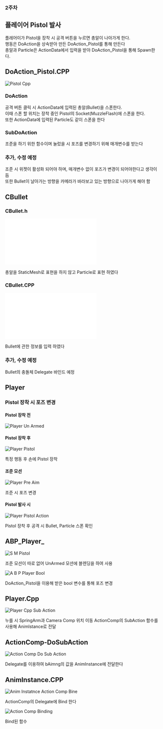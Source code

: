 ### 2주차
## 플레이어 Pistol 발사

플레어이가 Pistol을 장착 시 공격 버튼을 누르면 총알이 나아가게 한다.  
행동은 DoAction을 상속받아 만든 DoAction_Pistol를 통해 만든다  
총알과 Particle은 ActionData에서 입력을 받아 DoAction_Pistol을 통해 Spawn한다.   

## DoAction_Pistol.CPP
![Pistol Cpp](Image/Pistol_Cpp.png)  
### DoAction
공격 버튼 클릭 시 ActionData에 입력된 총알(Bullet)을 스폰한다.  
이때 스폰 할 위치는 장착 중인 Pistol의 Socket(MuzzleFlash)에 스폰을 한다.  
또한 ActionData에 입력된 Particle도 같이 스폰을 한다  

### SubDoAction
조준을 하기 위한 함수이며 눌렀을 시 포즈를 변경하기 위해 매개변수를 받는다

### 추가, 수정 예정
조준 시 위젯이 활성화 되어야 하며, 매개변수 없이 포즈가 변경이 되어야한다고 생각이 듬  
또한 Bullet이 날아가는 방향을 카메라가 바라보고 있는 방향으로 나아가게 해야 함

## CBullet
### CBullet.h
![C Bullet](Image/CBullet.h)

총알을 StaticMesh로 표현을 하지 않고 Particle로 표현 하였다  

### CBullet.CPP
![C Bullet](Image/CBullet.CPP)  

Bullet에 관한 정보를 입력 하였다

### 추가, 수정 예정
Bullet의 충돌체 Delegate 바인드 예정


## Player
### Pistol 장착 시 포즈 변경
#### Pistol 장착 전
![Player Un Armed](Image/Player_UnArmed.png)

#### Pistol 장착 후
![Player Pistol](Image/Player_Pistol.png)  

특정 행동 후 손에 Pistol 장착

#### 조준 모션
![Player Pre Aim](Image/Player_PreAim.png)  

조준 시 포즈 변경

#### Pistol 발사 시
![Player Pistol Action](Image/Player_PistolAction.png)

Pistol 장착 후 공격 시 Bullet, Particle 스폰 확인

## ABP_Player_
![S M Pistol](Image/SM_Pistol.png)  

조준 모션이 따로 없어 UnArmed 모션에 블렌딩을 하여 사용

![A B P Player Bool](Image/ABPPlayer_Bool.png)  

DoAction_Pistol을 이용해 받은 bool 변수를 통해 포즈 변경

## Player.Cpp
![Player Cpp Sub Action](Image/Player_CppSubAction.png)  

누를 시 SpringArm과 Camera Comp 위치 이동
ActionComp의 SubAction 함수를 사용해 AnimIstance로 전달

## ActionComp-DoSubAction
![Action Comp Do Sub Action](Image/ActionComp_DoSubAction.png)  

Delegate를 이용하여 bAimng의 값을 AnimInstance에 전달한다


## AnimInstance.CPP
![Anim Instatnce Action Comp Bine](Image/AnimInstatnce_ActionCompBine.png)  

ActionComp의 Delegate에 Bind 한다

![Action Comp Binding](Image/ActionComp_Binding.png)  

Bind된 함수
